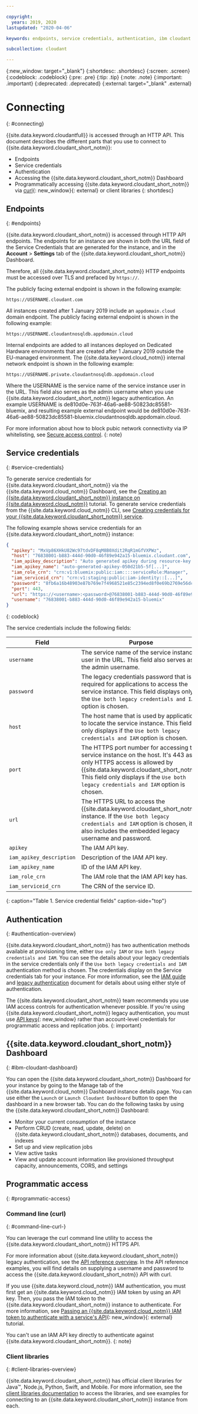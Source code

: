 ```yaml
---

copyright:
  years: 2019, 2020
lastupdated: "2020-04-06"

keywords: endpoints, service credentials, authentication, ibm cloudant dashboard, curl, client libraries, IP whitelisting

subcollection: cloudant

---
```


{:new_window: target="_blank"}
{:shortdesc: .shortdesc}
{:screen: .screen}
{:codeblock: .codeblock}
{:pre: .pre}
{:tip: .tip}
{:note: .note}
{:important: .important}
{:deprecated: .deprecated}
{:external: target="_blank" .external}

<!-- Acrolinx: 2018-07-02 -->

# Connecting
{: #connecting}

{{site.data.keyword.cloudantfull}} is accessed through an HTTP API. This document describes the different parts that you use to connect to {{site.data.keyword.cloudant_short_notm}}:
- Endpoints
- Service credentials
- Authentication
- Accessing the {{site.data.keyword.cloudant_short_notm}} Dashboard
- Programmatically accessing {{site.data.keyword.cloudant_short_notm}} via [curl](https://curl.haxx.se/){: new_window}{: external} or client libraries 
{: shortdesc}

## Endpoints
{: #endpoints}

{{site.data.keyword.cloudant_short_notm}} is accessed through HTTP API endpoints. The endpoints for an instance are 
shown in both the URL field of the Service Credentials that are generated for the instance, and in the **Account** > **Settings** tab of the 
{{site.data.keyword.cloudant_short_notm}} Dashboard.

Therefore, all {{site.data.keyword.cloudant_short_notm}} HTTP endpoints must be accessed over TLS and prefaced by `https://`.

The publicly facing external endpoint is shown in the following example:

`https://USERNAME.cloudant.com`

All instances created after 1 January 2019 include an `appdomain.cloud` domain endpoint. The publicly facing 
external endpoint is shown in the following example:

`https://USERNAME.cloudantnosqldb.appdomain.cloud`

Internal endpoints are added to all instances deployed on Dedicated Hardware environments that are created after 1 January 2019
outside the EU-managed environment. The {{site.data.keyword.cloud_notm}} internal network endpoint is shown in the following example:

`https://USERNAME.private.cloudantnosqldb.appdomain.cloud`

Where the USERNAME is the service name of the service instance user in the URL. This field also serves as the admin username
when you use {{site.data.keyword.cloudant_short_notm}} legacy authentication. An example USERNAME is 
de810d0e-763f-46a6-ae88-50823dc85581-bluemix, and resulting example external endpoint would be 
de810d0e-763f-46a6-ae88-50823dc85581-bluemix.cloudantnosqldb.appdomain.cloud. 

For more information about how to block pubic network connectivity via IP whitelisting, see [Secure access control](https://cloud.ibm.com/docs/Cloudant?topic=cloudant-security#secure-access-control).
{: note}

## Service credentials
{: #service-credentials}

To generate service credentials for {{site.data.keyword.cloudant_short_notm}} via the {{site.data.keyword.cloud_notm}}
Dashboard, see the [Creating an {{site.data.keyword.cloudant_short_notm}} instance on {{site.data.keyword.cloud_notm}}](/docs/Cloudant?topic=cloudant-creating-an-ibm-cloudant-instance-on-ibm-cloud#creating-an-ibm-cloudant-instance-on-ibm-cloud) tutorial. To generate service credentials from 
the {{site.data.keyword.cloud_notm}} CLI, see [Creating credentials for your {{site.data.keyword.cloudant_short_notm}}
service](/docs/Cloudant?topic=cloudant-creating-an-ibm-cloudant-instance-on-ibm-cloud-by-using-the-ibm-cloud-cli#creating-an-ibm-cloudant-instance-on-ibm-cloud-by-using-the-ibm-cloud-cli). 

The following example shows service credentials for an {{site.data.keyword.cloudant_short_notm}} instance:

```json
{
  "apikey": "MxVp86XHkU82Wc97tdvDF8qM8B0Xdit2RqR1mGfVXPWz",
  "host": "76838001-b883-444d-90d0-46f89e942a15-bluemix.cloudant.com",
  "iam_apikey_description": "Auto generated apikey during resource-key [...]",
  "iam_apikey_name": "auto-generated-apikey-050d21b5-5f[...]",
  "iam_role_crn": "crn:v1:bluemix:public:iam::::serviceRole:Manager",
  "iam_serviceid_crn": "crn:v1:staging:public:iam-identity::[...]",
  "password": "8fb6a16b48903e87b769e7f4968521e85c2394ed8f0e69b2769e56dcb27d2e76",
  "port": 443,
  "url": "https://<username>:<password>@76838001-b883-444d-90d0-46f89e942a15-bluemix.cloudant.com",
  "username": "76838001-b883-444d-90d0-46f89e942a15-bluemix"
}
```
{: codeblock}

The service credentials include the following fields:

Field | Purpose
------|--------
`username` | The service name of the service instance user in the URL. This field also serves as the admin username. 
`password` | The legacy credentials password that is required for applications to access the service instance. This field displays only if the `Use both legacy credentials and IAM` option is chosen. 
`host` | The host name that is used by applications to locate the service instance. This field only displays if the `Use both legacy credentials and IAM` option is chosen. 
`port` | The HTTPS port number for accessing the service instance on the host. It's 443 as only HTTPS access is allowed by {{site.data.keyword.cloudant_short_notm}}. This field only displays if the `Use both legacy credentials and IAM` option is chosen. 
`url`	| The HTTPS URL to access the {{site.data.keyword.cloudant_short_notm}} instance. If the `Use both legacy credentials and IAM` option is chosen, it also includes the embedded legacy username and password. 
`apikey` | The IAM API key. 
`iam_apikey_description` | Description of the IAM API key. 
`iam_apikey_name` | ID of the IAM API key.
`iam_role_crn` | The IAM role that the IAM API key has.
`iam_serviceid_crn`	| The CRN of the service ID.
{: caption="Table 1. Service credential fields" caption-side="top"}

## Authentication
{: #authentication-overview}

{{site.data.keyword.cloudant_short_notm}} has two authentication methods available at provisioning time, either 
`Use only IAM` or `Use both legacy credentials and IAM`. You can see the details about your legacy credentials in the 
service credentials only if the `Use both legacy credentials and IAM` authentication method is chosen. The credentials display on the Service 
credentials tab for your instance. For more information, see the 
[IAM guide](/docs/Cloudant?topic=cloudant-ibm-cloud-identity-and-access-management-iam-#ibm-cloud-identity-and-access-management-iam-)
 and [legacy authentication](/docs/Cloudant?topic=cloudant-authentication#authentication) document for details about using 
 either style of authentication.
 
The {{site.data.keyword.cloudant_short_notm}} team recommends you use IAM access controls for authentication whenever possible. If you're using {{site.data.keyword.cloudant_short_notm}} legacy authentication, you must use [API keys](/docs/Cloudant?topic=cloudant-authorization#api-keys){: new_window} rather than account-level credentials for programmatic access and replication jobs. 
{: important}

## {{site.data.keyword.cloudant_short_notm}} Dashboard
{: #ibm-cloudant-dashboard}

You can open the {{site.data.keyword.cloudant_short_notm}} Dashboard for your instance by going to the Manage tab of 
the {{site.data.keyword.cloud_notm}} Dashboard instance details page. You can use either the `Launch` or `Launch Cloudant Dashboard`
button to open the dashboard in a new browser tab. You can do the following tasks by using the {{site.data.keyword.cloudant_short_notm}} Dashboard:

- Monitor your current consumption of the instance
- Perform CRUD (create, read, update, delete) on {{site.data.keyword.cloudant_short_notm}} databases, documents, and indexes
- Set up and view replication jobs
- View active tasks
- View and update account information like provisioned throughput capacity, announcements, CORS, and settings

## Programmatic access
{: #programmatic-access}

### Command line (curl)
{: #command-line-curl-}

You can leverage the curl command line utility to access the {{site.data.keyword.cloudant_short_notm}} HTTPS API. 

For more information about {{site.data.keyword.cloudant_short_notm}} legacy authentication, see the [API reference overview](/docs/Cloudant?topic=cloudant-api-reference-overview#api-reference-overview). In the API reference examples, you will find details on supplying a username and 
password to access the {{site.data.keyword.cloudant_short_notm}} API with curl.

If you use {{site.data.keyword.cloud_notm}} IAM authentication, you must first get an {{site.data.keyword.cloud_notm}} IAM token by using an API key. Then, you pass the IAM token to the {{site.data.keyword.cloudant_short_notm}} instance to authenticate. For more information, see [Passing an 
{{site.data.keyword.cloud_notm}} IAM token to authenticate with a service's API](https://cloud.ibm.com/docs/services/iam?topic=iam-iamapikeysforservices#token_auth){: new_window}{: external} 
tutorial. 

You can't use an IAM API key directly to authenticate against {{site.data.keyword.cloudant_short_notm}}.
{: note}

### Client libraries
{: #client-libraries-overview}

{{site.data.keyword.cloudant_short_notm}} has official client libraries for Java&trade;, Node.js, Python, Swift, and Mobile. For more information, see the [client libraries documentation](/docs/Cloudant?topic=cloudant-client-libraries#client-libraries) to access the libraries, and see examples for connecting to an {{site.data.keyword.cloudant_short_notm}}
instance from each. 
